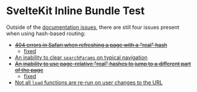 # SvelteKit Inline Bundle Test

Outside of the [documentation issues](https://github.com/sveltejs/kit/issues/13233), there are still four issues present when using hash-based routing:

- ~~[404 errors in Safari when refreshing a page with a "real" hash](https://github.com/sveltejs/kit/issues/13318)~~
	- [fixed](https://github.com/sveltejs/kit/pull/13321)
- [An inability to clear `searchParams` on typical navigation](https://github.com/sveltejs/kit/issues/13319)
- ~~[An inability to use page-relative "real" hashes to jump to a different part of the page](https://github.com/sveltejs/kit/issues/13320)~~
	- [fixed](https://github.com/sveltejs/kit/pull/13356)
- [Not all `load` functions are re-run on user changes to the URL](https://github.com/sveltejs/kit/issues/13322)